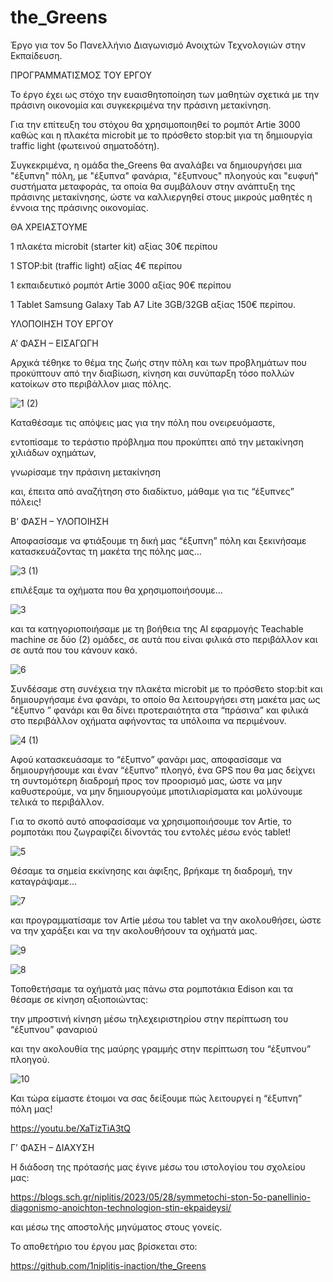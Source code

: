 # the_Greens

Έργο για τον 5ο Πανελλήνιο Διαγωνισμό Ανοιχτών Τεχνολογιών στην Εκπαίδευση.

ΠΡΟΓΡΑΜΜΑΤΙΣΜΟΣ ΤΟΥ ΕΡΓΟΥ

Το έργο έχει ως στόχο την ευαισθητοποίηση των μαθητών σχετικά με την πράσινη οικονομία και συγκεκριμένα την πράσινη μετακίνηση.

Για την επίτευξη του στόχου θα χρησιμοποιηθεί το ρομπότ Artie 3000 καθώς και η πλακέτα microbit με το πρόσθετο stop:bit για τη δημιουργία traffic light (φωτεινού σηματοδότη).

Συγκεκριμένα, η ομάδα the_Greens θα αναλάβει να δημιουργήσει μια "έξυπνη" πόλη, με "έξυπνα" φανάρια, "έξυπνους" πλοηγούς και "ευφυή" συστήματα μεταφοράς, τα οποία θα συμβάλουν στην ανάπτυξη της πράσινης μετακίνησης, ώστε να καλλιεργηθεί στους μικρούς μαθητές η έννοια της πράσινης οικονομίας. 

ΘΑ ΧΡΕΙΑΣΤΟΥΜΕ

1 πλακέτα microbit (starter kit) αξίας 30€ περίπου

1 STOP:bit (traffic light) αξίας 4€ περίπου

1 εκπαιδευτικό ρομπότ Artie 3000 αξίας 90€ περίπου

1 Tablet Samsung Galaxy Tab A7 Lite 3GB/32GB αξίας 150€ περίπου.




ΥΛΟΠΟΙΗΣΗ ΤΟΥ ΕΡΓΟΥ

Α’ ΦΑΣΗ – ΕΙΣΑΓΩΓΗ

Αρχικά τέθηκε το θέμα της ζωής στην πόλη και των προβλημάτων που προκύπτουν από την διαβίωση, κίνηση και συνύπαρξη τόσο πολλών  κατοίκων στο περιβάλλον μιας πόλης.

![1 (2)](https://github.com/1niplitis-inaction/the_Greens/assets/79393874/b5dbc30a-0949-461d-87d0-4e673697418d)

Καταθέσαμε τις απόψεις μας για την πόλη που ονειρευόμαστε,

εντοπίσαμε το τεράστιο πρόβλημα που προκύπτει από την μετακίνηση χιλιάδων οχημάτων,

γνωρίσαμε την πράσινη μετακίνηση

και, έπειτα από αναζήτηση στο διαδίκτυο, μάθαμε για τις “έξυπνες” πόλεις!



Β’ ΦΑΣΗ – ΥΛΟΠΟΙΗΣΗ

Αποφασίσαμε να φτιάξουμε τη δική μας “έξυπνη” πόλη και ξεκινήσαμε κατασκευάζοντας τη μακέτα της πόλης μας…

![3 (1)](https://github.com/1niplitis-inaction/the_Greens/assets/79393874/c5d5e1ce-31ec-4490-b89e-ec97122907b7)

επιλέξαμε τα οχήματα που θα χρησιμοποιήσουμε…

![3](https://github.com/1niplitis-inaction/the_Greens/assets/79393874/38a86db5-b9d8-4d69-9dde-e526307ece4b)

και τα κατηγοριοποιήσαμε με τη βοήθεια της AI εφαρμογής Teachable machine σε δύο (2) ομάδες, σε αυτά που είναι φιλικά στο περιβάλλον και σε αυτά που του κάνουν κακό.

![6](https://github.com/1niplitis-inaction/the_Greens/assets/79393874/d4bb0f31-e366-4854-b2c0-56758a86bb3f)

Συνδέσαμε στη συνέχεια την πλακέτα microbit με το πρόσθετο stop:bit και δημιουργήσαμε ένα φανάρι, το οποίο θα λειτουργήσει στη μακέτα μας ως “έξυπνο ” φανάρι και θα δίνει προτεραιότητα στα “πράσινα” και φιλικά στο περιβάλλον οχήματα αφήνοντας τα υπόλοιπα να περιμένουν.

![4 (1)](https://github.com/1niplitis-inaction/the_Greens/assets/79393874/539c5509-4d47-4675-8d24-4941e7d1159c)

Αφού κατασκευάσαμε το “έξυπνο” φανάρι μας, αποφασίσαμε να δημιουργήσουμε και έναν “έξυπνο” πλοηγό, ένα GPS που θα μας δείχνει τη συντομότερη διαδρομή προς τον προορισμό μας, ώστε να μην καθυστερούμε, να μην δημιουργούμε μποτιλιαρίσματα και μολύνουμε τελικά το περιβάλλον.

Για το σκοπό αυτό αποφασίσαμε να χρησιμοποιήσουμε τον Artie, το ρομποτάκι που ζωγραφίζει δίνοντάς του εντολές μέσω ενός tablet!

![5](https://github.com/1niplitis-inaction/the_Greens/assets/79393874/f19eccd6-985c-43ae-b72b-99bcee6d2a8b)

Θέσαμε τα σημεία εκκίνησης και άφιξης, βρήκαμε τη διαδρομή, την καταγράψαμε…

![7](https://github.com/1niplitis-inaction/the_Greens/assets/79393874/48e21076-6f64-4d52-9919-6159446d3796)

και προγραμματίσαμε τον Artie μέσω του tablet να την ακολουθήσει, ώστε να την χαράξει και να την ακολουθήσουν τα οχήματά μας.

![9](https://github.com/1niplitis-inaction/the_Greens/assets/79393874/0d5939b4-0aac-4c66-bb89-08dffbc8b0ee)

![8](https://github.com/1niplitis-inaction/the_Greens/assets/79393874/83f035eb-baa1-4d8b-96fb-7caaf783aaf5)

Τοποθετήσαμε τα οχήματά μας πάνω στα ρομποτάκια Edison και τα θέσαμε σε κίνηση αξιοποιώντας:

την μπροστινή κίνηση μέσω τηλεχειριστηρίου στην περίπτωση του “έξυπνου” φαναριού

και την ακολουθία της μαύρης γραμμής στην περίπτωση του “έξυπνου” πλοηγού.

![10](https://github.com/1niplitis-inaction/the_Greens/assets/79393874/74714dea-468a-4776-9ed7-4b7644f443c7)

Και τώρα είμαστε έτοιμοι να σας δείξουμε πώς λειτουργεί η “έξυπνη” πόλη μας!

https://youtu.be/XaTizTiA3tQ

Γ’ ΦΑΣΗ – ΔΙΑΧΥΣΗ

Η διάδοση της πρότασής μας έγινε μέσω του ιστολογίου του σχολείου μας:

https://blogs.sch.gr/niplitis/2023/05/28/symmetochi-ston-5o-panellinio-diagonismo-anoichton-technologion-stin-ekpaideysi/

και μέσω της αποστολής μηνύματος στους γονείς.

Το αποθετήριο του έργου μας βρίσκεται στο:

https://github.com/1niplitis-inaction/the_Greens



